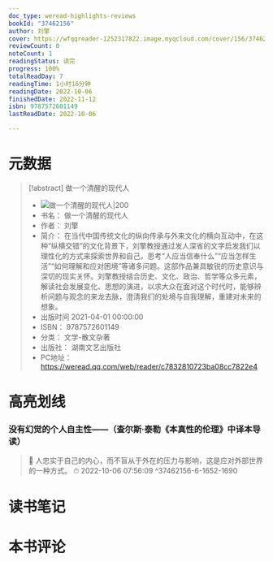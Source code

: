 ```yaml
---
doc_type: weread-highlights-reviews
bookId: "37462156"
author: 刘擎
cover: https://wfqqreader-1252317822.image.myqcloud.com/cover/156/37462156/t7_37462156.jpg
reviewCount: 0
noteCount: 1
readingStatus: 读完
progress: 100%
totalReadDay: 7
readingTime: 1小时16分钟
readingDate: 2022-10-06
finishedDate: 2022-11-12
isbn: 9787572601149
lastReadDate: 2022-10-06

---
```

# 元数据
> [!abstract] 做一个清醒的现代人
> - ![ 做一个清醒的现代人|200](https://wfqqreader-1252317822.image.myqcloud.com/cover/156/37462156/t7_37462156.jpg)
> - 书名： 做一个清醒的现代人
> - 作者： 刘擎
> - 简介： 在当代中国传统文化的纵向传承与外来文化的横向互动中，在这种“纵横交错”的文化背景下，刘擎教授通过发人深省的文字启发我们以理性化的方式来探索世界和自己，思考“人应当信奉什么”“应当怎样生活”“如何理解和应对困境”等诸多问题。这部作品兼具敏锐的历史意识与深切的现实关怀。刘擎教授结合历史、文化、政治、哲学等众多元素，解读社会发展变化、思想的演进，以求大众在面对这个时代时，能够辨析问题与观念的来龙去脉，澄清我们的处境与自我理解，重建对未来的想象。
> - 出版时间 2021-04-01 00:00:00
> - ISBN： 9787572601149
> - 分类： 文学-散文杂著
> - 出版社： 湖南文艺出版社
> - PC地址：https://weread.qq.com/web/reader/c7832810723ba08cc7822e4

# 高亮划线

### 没有幻觉的个人自主性——（查尔斯·泰勒《本真性的伦理》中译本导读）

> 📌 人忠实于自己的内心，而不盲从于外在的压力与影响，这是应对外部世界的一种方式。 
> ⏱ 2022-10-06 07:56:09 ^37462156-6-1652-1690

# 读书笔记

# 本书评论
